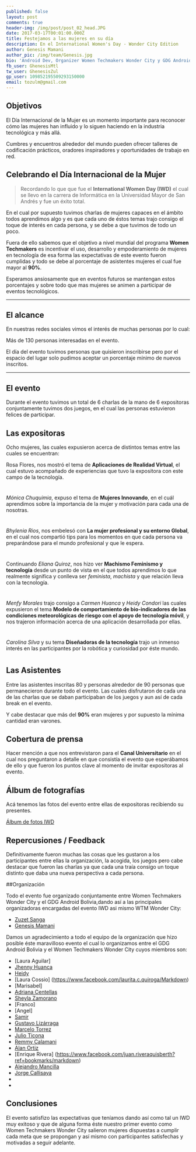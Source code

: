 ```yaml
---
published: false
layout: post
comments: true
header-img: /img/post/post_02_head.JPG
date: 2017-03-17T00:01:00.000Z
title: Festejamos a las mujeres en su día
description: En el International Women's Day - Wonder City Edition
author: Genesis Mamani
author_pic: /img/team/Genesis.jpg
bio: 'Android Dev, Organizer Women Techmakers Wonder City y GDG Android Bolivia'
fb_user: GhenesisMtl
tw_user: GhenesisZul
gp_user: 109852195509293150000
email: tozulm@gmail.com
---
```


## Objetivos

El Día Internacional de la Mujer es un momento importante para reconocer cómo las mujeres han influido y lo siguen haciendo en la industria tecnológica y más allá.

Cumbres y encuentros alrededor del mundo pueden ofrecer talleres de codificación prácticos, oradores inspiradores y oportunidades de trabajo en red.

## Celebrando el Día Internacional de la Mujer

> Recordando lo que que fue el **International Women Day (IWD)** el cual se llevo en la carrera de Informática en la Universidad Mayor de San Andrés y fue un éxito total.

En el cual por supuesto tuvimos charlas de mujeres capaces en el ámbito todos aprendimos algo y es que cada uno de éstos temas trajo consigo el toque de interés en cada persona, y se debe a que tuvimos de todo un poco.

Fuera de ello sabemos que el objetivo a nivel mundial del programa **Women Techmakers** es incentivar el uso, desarrollo y empoderamiento de mujeres en tecnología de esa forma las expectativas de este evento fueron cumplidas y todo se debe al porcentaje de asistentes mujeres el cual fue mayor al **90%**.

Esperamos ansiosamente que en eventos futuros se mantengan estos porcentajes y sobre todo que mas mujeres se animen a participar de eventos tecnológicos.


----
## El alcance

En nuestras redes sociales vimos el interés de muchas personas por lo cual:

 Más de 130 personas interesadas en el evento.

El día del evento tuvimos personas que quisieron inscribirse pero por el espacio del lugar solo pudimos aceptar un porcentaje mínimo de nuevos inscritos.

----

## El evento

Durante el evento tuvimos un total de 6 charlas de la mano de 6 expositoras conjuntamente tuvimos dos juegos, en el cual las personas estuvieron felices de participar.

## Las expositoras

Ocho mujeres, las cuales expusieron acerca de distintos temas entre las cuales se encuentran: 

Rosa Flores, nos mostró el tema de **Aplicaciones de Realidad Virtual**, el cual estuvo acompañado de experiencias que tuvo la expositora con este campo de la tecnología.

#

*Mónica Chuquimia*, expuso el tema de **Mujeres Innovando**, en el cuál aprendimos sobre la importancia de la mujer y motivación para cada una de nosotras.

#

*Bhylenia Rios*, nos embelesó con **La mujer profesional y su entorno Global**, en el cual nos compartió tips para los momentos en que cada persona va preparándose para el mundo profesional y que le espera.

#

Continuando *Eliana Quiroz*, nos hizo ver **Machismo Feminismo y tecnología** desde un punto de vista en el que todos aprendimos lo que realmente significa y conlleva ser *feminista*, *machista* y que relación lleva con la tecnología.

#

*Menfy Morales* trajo consigo a *Carmen Huanca* y *Heidy Condori* las cuales expusieron el tema **Modelo de comportamiento de bio-indicadores de las condiciones meteorológicas de riesgo con el apoyo de tecnología móvil**, y nos trajeron información acerca de una aplicación desarrollada por ellas.

#

*Carolina Silva* y su tema **Diseñadoras de la tecnología** trajo un inmenso interés en las participantes por la robótica y curiosidad por éste mundo.

#


## Las Asistentes

Entre las asistentes inscritas 80 y personas alrededor de 90 personas que permanecieron durante todo el evento.
Las cuales disfrutaron de cada una de las charlas que se daban participaban de los juegos y aun así de cada break en el evento.

Y cabe destacar que más del **90%** eran mujeres y por supuesto la mínima cantidad eran varones.


## Cobertura de prensa 

Hacer mención a que nos entrevistaron para el **Canal Universitario** en el cual nos preguntaron a detalle en que consistía el evento que esperábamos de ello y que fueron los puntos clave al momento de invitar expositoras al evento.



## Álbum de fotografías

Acá tenemos las fotos del evento entre ellas de expositoras recibiendo su presentes.

[Álbum de fotos IWD](https://photos.google.com/share/AF1QipPHEqGP4EcUIvolqYaGmhUy_7DEh5MYKaZqfwaqtxsrbNbLlFPVqDYIxIiDRa36sw?key=STRVRnhzdlpsSU94T2RHbnkyX001cUxFVDkzZV9R/Markdown)

## Repercusiones / Feedback
Definitivamente fueron muchas las cosas que les gustaron a los participantes entre ellas la organización, la acogida, los juegos pero cabe destacar que fueron las charlas ya que cada una traía consigo un toque distinto que daba una nueva perspectiva a cada persona.

##Organización

Todo el evento fue organizado conjuntamente entre  Women Techmakers Wonder City y el GDG Android Bolivia,dando así a las principales organizadoras encargadas del evento IWD asi mismo WTM Wonder City:

* [Zuzet Sanga](https://www.facebook.com/zuzetkaren.sangamamani.94/Markdown)
* [Genesis Mamani](https://www.facebook.com/GhenesisMtl/Markdown)

Damos un agradecimiento a todo el equipo de la organización que hizo posible éste maravilloso evento el cual lo organizamos entre el GDG Android Bolivia y el Women Techmakers Wonder City cuyos miembros son: 

* [Laura Aguilar]
* [Jhenny Huanca](https://www.facebook.com/jhenyfer.huancaticona/markdown)
* [Heidy ](https://www.facebook.com/luz.heidy.loza?fref=ts/Mardown)
* [Laura Cossio]
(https://www.facebook.com/laurita.c.quiroga/Markdown)
* [Marisabel]
* [Adriana Centellas](https://www.facebook.com/adriana.centellas1/Markdown)
* [Sheyla Zamorano](https://www.facebook.com/kyublip.noun?fref=ts/markdown)
* [Franco]
* [Angel]
* [Samir](https://www.facebook.com/nekoiblip.blip/markdown)
* [Gustavo Lizárraga](https://www.facebook.com/Gusn8/markdown)
* [Marcelo Torrez](https://www.facebook.com/profile.php?id=100010053942421/markdown)
* [Julio Ticona](https://www.facebook.com/cesar.ju.37/markdown)
* [Remmy Calamani](https://www.facebook.com/remmy.calamaniquispe/markdown)
* [Alan Ortiz](https://www.facebook.com/alandavi.ortizvargas/markdown)
* [Enrique Rivera] (https://www.facebook.com/juan.riveraquisberth?ref=bookmarks/markdown)
* [Alejandro Mancilla](https://www.facebook.com/alejandro.mancilla.125?ref=bookmarks/markdown)
* [Jorge Callisaya](https://www.facebook.com/jorge.callisaya/markdown)
* 
* 




## Conclusiones

El evento satisfizo las expectativas que teníamos dando así como tal un IWD muy exitoso y que de alguna forma éste nuestro primer evento como Women Techmakers Wonder City  salieron mujeres dispuestas a cumplir cada meta que se propongan y así mismo con participantes satisfechas y motivadas a seguir adelante.

